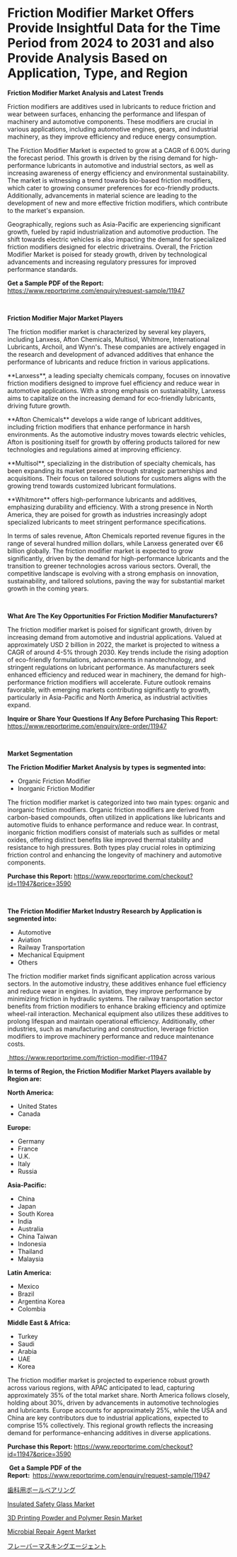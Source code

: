 <p><h1>Friction Modifier Market Offers Provide Insightful Data for the Time Period from 2024 to 2031 and also Provide Analysis Based on Application, Type, and Region</h1></p><p><strong>Friction Modifier Market Analysis and Latest Trends</strong></p>
<p><p>Friction modifiers are additives used in lubricants to reduce friction and wear between surfaces, enhancing the performance and lifespan of machinery and automotive components. These modifiers are crucial in various applications, including automotive engines, gears, and industrial machinery, as they improve efficiency and reduce energy consumption. </p><p>The Friction Modifier Market is expected to grow at a CAGR of 6.00% during the forecast period. This growth is driven by the rising demand for high-performance lubricants in automotive and industrial sectors, as well as increasing awareness of energy efficiency and environmental sustainability. The market is witnessing a trend towards bio-based friction modifiers, which cater to growing consumer preferences for eco-friendly products. Additionally, advancements in material science are leading to the development of new and more effective friction modifiers, which contribute to the market's expansion.</p><p>Geographically, regions such as Asia-Pacific are experiencing significant growth, fueled by rapid industrialization and automotive production. The shift towards electric vehicles is also impacting the demand for specialized friction modifiers designed for electric drivetrains. Overall, the Friction Modifier Market is poised for steady growth, driven by technological advancements and increasing regulatory pressures for improved performance standards.</p></p>
<p><strong>Get a Sample PDF of the Report:&nbsp;</strong> <a href="https://www.reportprime.com/enquiry/request-sample/11947">https://www.reportprime.com/enquiry/request-sample/11947</a></p>
<p>&nbsp;</p>
<p><strong>Friction Modifier Major Market Players</strong></p>
<p><p>The friction modifier market is characterized by several key players, including Lanxess, Afton Chemicals, Multisol, Whitmore, International Lubricants, Archoil, and Wynn's. These companies are actively engaged in the research and development of advanced additives that enhance the performance of lubricants and reduce friction in various applications.</p><p>**Lanxess**, a leading specialty chemicals company, focuses on innovative friction modifiers designed to improve fuel efficiency and reduce wear in automotive applications. With a strong emphasis on sustainability, Lanxess aims to capitalize on the increasing demand for eco-friendly lubricants, driving future growth.</p><p>**Afton Chemicals** develops a wide range of lubricant additives, including friction modifiers that enhance performance in harsh environments. As the automotive industry moves towards electric vehicles, Afton is positioning itself for growth by offering products tailored for new technologies and regulations aimed at improving efficiency.</p><p>**Multisol**, specializing in the distribution of specialty chemicals, has been expanding its market presence through strategic partnerships and acquisitions. Their focus on tailored solutions for customers aligns with the growing trend towards customized lubricant formulations.</p><p>**Whitmore** offers high-performance lubricants and additives, emphasizing durability and efficiency. With a strong presence in North America, they are poised for growth as industries increasingly adopt specialized lubricants to meet stringent performance specifications.</p><p>In terms of sales revenue, Afton Chemicals reported revenue figures in the range of several hundred million dollars, while Lanxess generated over €6 billion globally. The friction modifier market is expected to grow significantly, driven by the demand for high-performance lubricants and the transition to greener technologies across various sectors. Overall, the competitive landscape is evolving with a strong emphasis on innovation, sustainability, and tailored solutions, paving the way for substantial market growth in the coming years.</p></p>
<p>&nbsp;</p>
<p><strong>What Are The Key Opportunities For Friction Modifier Manufacturers?</strong></p>
<p><p>The friction modifier market is poised for significant growth, driven by increasing demand from automotive and industrial applications. Valued at approximately USD 2 billion in 2022, the market is projected to witness a CAGR of around 4-5% through 2030. Key trends include the rising adoption of eco-friendly formulations, advancements in nanotechnology, and stringent regulations on lubricant performance. As manufacturers seek enhanced efficiency and reduced wear in machinery, the demand for high-performance friction modifiers will accelerate. Future outlook remains favorable, with emerging markets contributing significantly to growth, particularly in Asia-Pacific and North America, as industrial activities expand.</p></p>
<p><strong>Inquire or Share Your Questions If Any Before Purchasing This Report:</strong> <a href="https://www.reportprime.com/enquiry/pre-order/11947">https://www.reportprime.com/enquiry/pre-order/11947</a></p>
<p>&nbsp;</p>
<p><strong>Market Segmentation</strong></p>
<p><strong>The Friction Modifier Market Analysis by types is segmented into:</strong></p>
<p><ul><li>Organic Friction Modifier</li><li>Inorganic Friction Modifier</li></ul></p>
<p><p>The friction modifier market is categorized into two main types: organic and inorganic friction modifiers. Organic friction modifiers are derived from carbon-based compounds, often utilized in applications like lubricants and automotive fluids to enhance performance and reduce wear. In contrast, inorganic friction modifiers consist of materials such as sulfides or metal oxides, offering distinct benefits like improved thermal stability and resistance to high pressures. Both types play crucial roles in optimizing friction control and enhancing the longevity of machinery and automotive components.</p></p>
<p><strong>Purchase this Report:&nbsp;</strong><a href="https://www.reportprime.com/checkout?id=11947&price=3590">https://www.reportprime.com/checkout?id=11947&price=3590</a></p>
<p>&nbsp;</p>
<p><strong>The Friction Modifier Market Industry Research by Application is segmented into:</strong></p>
<p><ul><li>Automotive</li><li>Aviation</li><li>Railway Transportation</li><li>Mechanical Equipment</li><li>Others</li></ul></p>
<p><p>The friction modifier market finds significant application across various sectors. In the automotive industry, these additives enhance fuel efficiency and reduce wear in engines. In aviation, they improve performance by minimizing friction in hydraulic systems. The railway transportation sector benefits from friction modifiers to enhance braking efficiency and optimize wheel-rail interaction. Mechanical equipment also utilizes these additives to prolong lifespan and maintain operational efficiency. Additionally, other industries, such as manufacturing and construction, leverage friction modifiers to improve machinery performance and reduce maintenance costs.</p></p>
<p><a href="https://www.reportprime.com/friction-modifier-r11947">&nbsp;https://www.reportprime.com/friction-modifier-r11947</a></p>
<p><strong>In terms of Region, the Friction Modifier Market Players available by Region are:</strong></p>
<p>
    <p> <strong> North America: </strong>
        <ul>
            <li>United States</li>
            <li>Canada</li>
        </ul>
        </p> 
    <p> <strong> Europe: </strong>
        <ul>
            <li>Germany</li>
            <li>France</li>
            <li>U.K.</li>
            <li>Italy</li>
            <li>Russia</li>
        </ul>
        </p> 
    <p> <strong> Asia-Pacific: </strong>
        <ul>
            <li>China</li>
            <li>Japan</li>
            <li>South Korea</li>
            <li>India</li>
            <li>Australia</li>
            <li>China Taiwan</li>
            <li>Indonesia</li>
            <li>Thailand</li>
            <li>Malaysia</li>
        </ul>
        </p> 
    <p> <strong> Latin America: </strong>
        <ul>
            <li>Mexico</li>
            <li>Brazil</li>
            <li>Argentina Korea</li>
            <li>Colombia</li>
        </ul>
        </p> 
    <p> <strong> Middle East & Africa: </strong>
        <ul>
            <li>Turkey</li>
            <li>Saudi</li>
            <li>Arabia</li>
            <li>UAE</li>
            <li>Korea</li>
        </ul>
    </p>
    </p>
<p><p>The friction modifier market is projected to experience robust growth across various regions, with APAC anticipated to lead, capturing approximately 35% of the total market share. North America follows closely, holding about 30%, driven by advancements in automotive technologies and lubricants. Europe accounts for approximately 25%, while the USA and China are key contributors due to industrial applications, expected to comprise 15% collectively. This regional growth reflects the increasing demand for performance-enhancing additives in diverse applications.</p></p>
<p><strong>Purchase this Report: </strong><a href="https://www.reportprime.com/checkout?id=11947&price=3590">https://www.reportprime.com/checkout?id=11947&price=3590</a></p>
<p>&nbsp;<strong>Get a Sample PDF of the Report:&nbsp;&nbsp;</strong><a href="https://www.reportprime.com/enquiry/request-sample/11947">https://www.reportprime.com/enquiry/request-sample/11947</a></p>
<p><strong></strong></p>
<p><p><a href="https://medium.com/@shepardelmer/%E3%82%B0%E3%83%AD%E3%83%BC%E3%83%90%E3%83%AB%E6%AD%AF%E7%A7%91%E7%94%A8%E3%83%9C%E3%83%BC%E3%83%AB%E3%83%99%E3%82%A2%E3%83%AA%E3%83%B3%E3%82%B0%E7%94%A3%E6%A5%AD%E8%AA%BF%E6%9F%BB%E5%A0%B1%E5%91%8A%E6%9B%B8-%E7%AB%B6%E4%BA%89%E7%92%B0%E5%A2%83-%E5%B8%82%E5%A0%B4%E8%A6%8F%E6%A8%A1-%E5%9C%B0%E5%9F%9F%E7%8A%B6%E6%B3%81%E3%81%8A%E3%82%88%E3%81%B3%E4%BA%88%E6%B8%AC%E5%B1%95%E6%9C%9B-2024%E5%B9%B4-2031%E5%B9%B4-317dfaa53c7d">歯科用ボールベアリング</a></p><p><a href="https://github.com/irfadac/Market-Research-Report-List-4/blob/main/insulated-safety-glass-market.md">Insulated Safety Glass Market</a></p><p><a href="https://issuu.com/reportprime-2/docs/3d-printing-powder-and-polymer-resi_a4cbfd525cdb56">3D Printing Powder and Polymer Resin Market</a></p><p><a href="https://issuu.com/reportprime-2/docs/microbial-repair-agent-market-size-_1701afc40a0828">Microbial Repair Agent Market</a></p><p><a href="https://medium.com/@shepardelmer/%E3%83%95%E3%83%AC%E3%83%BC%E3%83%90%E3%83%BC%E3%83%9E%E3%82%B9%E3%82%AD%E3%83%B3%E3%82%B0%E5%89%A4%E5%B8%82%E5%A0%B4%E3%81%AE%E8%A6%8F%E6%A8%A1-%E5%B8%82%E5%A0%B4%E3%82%BB%E3%82%B0%E3%83%A1%E3%83%B3%E3%83%86%E3%83%BC%E3%82%B7%E3%83%A7%E3%83%B3-%E5%B8%82%E5%A0%B4%E5%8B%95%E5%90%91%E3%81%8A%E3%82%88%E3%81%B32031%E5%B9%B4%E3%81%BE%E3%81%A7%E3%81%AE%E6%88%90%E9%95%B7%E5%88%86%E6%9E%90%E4%BA%88%E6%B8%AC-e593357c4391">フレーバーマスキングエージェント</a></p></p>